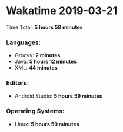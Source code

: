 # Wakatime 2019-03-21

Time Total: **5 hours 59 minutes**

### Languages:
- Groovy: **2 minutes** 
- Java: **5 hours 12 minutes** 
- XML: **44 minutes** 

### Editors:
- Android Studio: **5 hours 59 minutes** 

### Operating Systems:
- Linux: **5 hours 59 minutes** 

